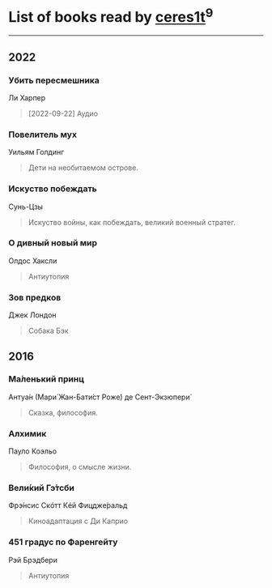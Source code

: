 # List of books read by [ceres1t](https://plus.google.com/u/0/100546060776709792770/)<sup>9</sup>
---

## 2022

### Убить пересмешника
Ли Харпер
> [2022-09-22] Аудио


### Повелитель мух
Уильям Голдинг
> Дети на необитаемом острове.


### Искуство побеждать
Сунь-Цзы
> Искуство войны, как побеждать, великий военный стратег.


### О дивный новый мир
Олдос Хаксли
> Антиутопия


### Зов предков
Джек Лондон
> Собака Бэк



## 2016

### Ма́ленький принц
Антуа́н (Мари́ Жан-Бати́ст Роже́) де Сент-Экзюпери́
> Сказка, философия.


### Алхимик
Пауло Коэльо
> Философия, о смысле жизни.


### Вели́кий Гэ́тсби
Фрэ́нсис Скóтт Кéй Фицдже́ральд
> Киноадаптация с Ди Каприо


### 451 градус по Фаренгейту
Рэй Брэдбери
> Антиутопия



